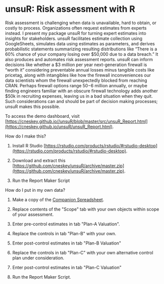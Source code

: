# unsuR: Risk assessment with R

Risk assessment is challenging when data is unavailable, hard to obtain, or costly to process. Organizations often request estimates from experts instead. I present my package unsuR for turning expert estimates into insights for stakeholders. unsuR facilitates estimate collection using GoogleSheets, simulates data using estimates as parameters, and derives probabilistic statements summarizing resulting distributions like “There is a 60% chance of your company losing over $50,000 due to a data breach.” It also produces and automates risk assessment reports. unsuR can inform decisions like whether a $3 million per year next-generation firewall is “worth it” considering preventable annual losses minus tangible costs like pricetag, along with intangibles like how the firewall inconveniences our data scientists whom the firewall unexpectedly blocked from reaching CRAN. Perhaps firewall options range $50-$6 million annually, or maybe finding engineers familiar with an obscure firewall technology adds another $50k in recruiting expenses, leaving us in a bad situation when they quit. Such considerations can and should be part of decision making processes; unsuR makes this possible.

To access the demo dashboard, visit [https://cneskey.github.io//unsuR/blob/master/src/unsuR_Report.html](https://cneskey.github.io/unsuR/unsuR_Report.html).

How do I make this?
1. Install R Studio [https://rstudio.com/products/rstudio/#rstudio-desktop](https://rstudio.com/products/rstudio/#rstudio-desktop).

2. Download and extract this [https://github.com/cneskey/unsuR/archive/master.zip](https://github.com/cneskey/unsuR/archive/master.zip).

3. Run the Report Maker Script

How do I put in my own data?

1. Make a copy of the [Companion Spreadsheet](https://docs.google.com/spreadsheets/d/1DWB4rdAmUGggkUN0KtVdtyn6E1gZ9j68QifDD8cn2fY/edit#gid=1976081657).

2. Replace contents of the "Scope" tab with your own objects within scope of your assessment.

3. Enter pre-control estimates in tab "Plan-A Valuation".

4. Replace the controls in tab "Plan-B" with your own.

5. Enter post-control estimates in tab "Plan-B Valuation"

6. Replace the controls in tab "Plan-C" with your own alternative control plan under consideration.

5. Enter post-control estimates in tab "Plan-C Valuation"

5. Run the Report Maker Script.
